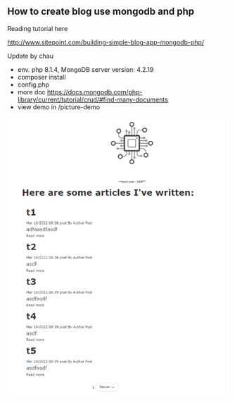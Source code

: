How to create blog use mongodb and php
-------------
Reading tutorial here

http://www.sitepoint.com/building-simple-blog-app-mongodb-php/
  

Update by chau  
- env. php 8.1.4, MongoDB server version: 4.2.19  
- composer install  
- config.php  
- more doc https://docs.mongodb.com/php-library/current/tutorial/crud/#find-many-documents  
- view demo in /picture-demo    


![alt text](picture-demo/mg-blog-view.png)
